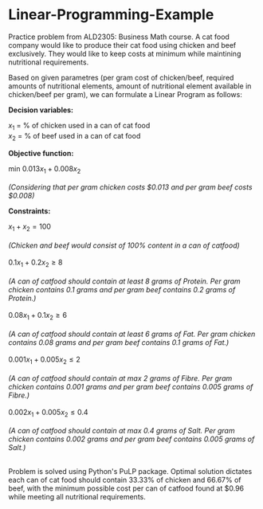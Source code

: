 # Linear-Programming-Example

Practice problem from ALD2305: Business Math course. A cat food company would like to produce their cat food using chicken and beef exclusively. They would like to keep costs at minimum while maintining nutritional requirements. 

Based on given parametres (per gram cost of chicken/beef, required amounts of nutritional elements, amount of nutritional element available in chicken/beef per gram), we can formulate a Linear Program as follows:

**Decision variables:**

$x_1$ = % of chicken used in a can of cat food<br/>
$x_2$ = % of beef used in a can of cat food

**Objective function:**

min $0.013x_1 + 0.008x_2$<br/> <br/>
*(Considering that per gram chicken costs $0.013 and per gram beef costs $0.008)*<br/>

**Constraints:**

$x_1 + x_2 = 100$<br/> <br/>
*(Chicken and beef would consist of 100% content in a can of catfood)*<br/> <br/>
$0.1x_1 + 0.2x_2 \geq 8$ <br/> <br/> 
*(A can of catfood should contain at least 8 grams of Protein. Per gram chicken contains 0.1 grams and per gram beef contains 0.2 grams of Protein.)*<br/> <br/>
$0.08x_1 + 0.1x_2 \geq 6$<br/> <br/>
*(A can of catfood should contain at least 6 grams of Fat. Per gram chicken contains 0.08 grams and per gram beef contains 0.1 grams of Fat.)*<br/> <br/>
$0.001x_1 + 0.005x_2 \leq 2$<br/> <br/>
*(A can of catfood should contain at max 2 grams of Fibre. Per gram chicken contains 0.001 grams and per gram beef contains 0.005 grams of Fibre.)*<br/> <br/>
$0.002x_1 + 0.005x_2 \leq 0.4$<br/> <br/>
*(A can of catfood should contain at max 0.4 grams of Salt. Per gram chicken contains 0.002 grams and per gram beef contains 0.005 grams of Salt.)*<br/> <br/>

Problem is solved using Python's PuLP package. Optimal solution dictates each can of cat food should contain 33.33% of chicken and 66.67% of beef, with the minimum possible cost per can of catfood found at $0.96 while meeting all nutritional requirements. 
